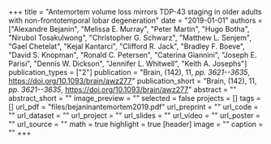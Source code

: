 +++
title = "Antemortem volume loss mirrors TDP-43 staging in older adults with non-frontotemporal lobar degeneration"
date = "2019-01-01"
authors = ["Alexandre Bejanin", "Melissa E. Murray", "Peter Martin", "Hugo Botha", "Nirubol Tosakulwong", "Christopher G. Schwarz", "Matthew L. Senjem", "Gael Chetelat", "Kejal Kantarci", "Clifford R. Jack", "Bradley F. Boeve", "David S. Knopman", "Ronald C. Petersen", "Caterina Giannini", "Joseph E. Parisi", "Dennis W. Dickson", "Jennifer L. Whitwell", "Keith A. Josephs"]
publication_types = ["2"]
publication = "Brain, (142), 11, _pp. 3621--3635_, https://doi.org/10.1093/brain/awz277"
publication_short = "Brain, (142), 11, _pp. 3621--3635_, https://doi.org/10.1093/brain/awz277"
abstract = ""
abstract_short = ""
image_preview = ""
selected = false
projects = []
tags = []
url_pdf = "files/bejaninantemortem2019.pdf"
url_preprint = ""
url_code = ""
url_dataset = ""
url_project = ""
url_slides = ""
url_video = ""
url_poster = ""
url_source = ""
math = true
highlight = true
[header]
image = ""
caption = ""
+++
